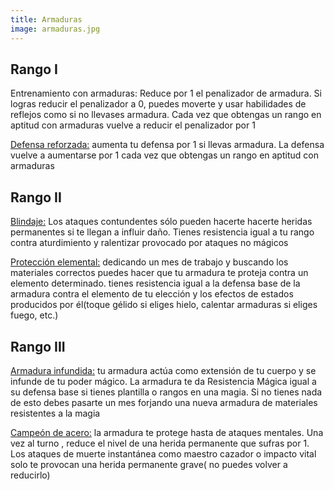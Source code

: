 ```yaml
---
title: Armaduras
image: armaduras.jpg
---
```


## Rango I

Entrenamiento con armaduras:</u> Reduce por 1 el penalizador de armadura. Si logras reducir el penalizador a 0, puedes moverte y usar habilidades de reflejos como si no llevases armadura. Cada vez que obtengas un rango en aptitud con armaduras vuelve a reducir el penalizador por 1

<u>Defensa reforzada:</u> aumenta tu defensa por 1 si llevas armadura. La defensa vuelve a aumentarse por 1 cada vez que obtengas un rango en aptitud con armaduras

## Rango II

<u>Blindaje:</u> Los ataques contundentes  sólo pueden hacerte hacerte heridas permanentes si te llegan a influir daño. Tienes  resistencia igual a tu rango contra aturdimiento y ralentizar provocado por ataques no mágicos

<u>Protección elemental:</u> dedicando un mes de trabajo y buscando los materiales correctos puedes hacer que tu armadura te proteja contra un elemento determinado. tienes resistencia igual a la defensa base de la armadura  contra el elemento de tu elección y los efectos de estados producidos por él(toque gélido si eliges hielo, calentar armaduras si eliges fuego, etc.)

## Rango III

<u>Armadura infundida:</u> tu armadura actúa como extensión de tu cuerpo y se  infunde de tu poder mágico. La armadura te da Resistencia Mágica igual a su defensa base si tienes plantilla o rangos en una magia. Si no tienes nada de esto debes pasarte un mes forjando una nueva armadura de materiales resistentes a la magia

<u>Campeón de acero:</u> la armadura te protege hasta de ataques mentales. Una vez al turno , reduce el nivel de una herida permanente que sufras por 1. Los ataques de muerte instantánea como maestro cazador o impacto vital solo te provocan una herida permanente grave( no puedes volver a reducirlo)